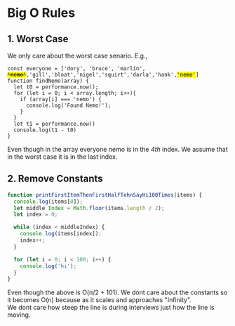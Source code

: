 # Big O Rules

## 1. Worst Case

We only care about the worst case senario. E.g.,

<pre><code class="language-javascript">const everyone = ['dory', 'bruce', 'marlin', <mark><s>'nemo'</s></mark>,'gill','bloat','nigel','squirt','darla','hank',<mark>'nemo'</mark>]
function findNemo(array) {
  let t0 = performance.now();
  for (let i = 0; i < array.length; i++){
    if (array[i] === 'nemo') {
      console.log('Found Nemo!');
    }
  }
  let t1 = performance.now()
  console.log(t1 - t0)
}
</code></pre>

Even though in the array everyone nemo is in the _4th_ index. We assume that in the worst case it is in the last index.

## 2. Remove Constants

```js
function printFirstItemThenFirstHalfTehnSayHi100Times(items) {
  console.log(items[0]);
  let middle Index = Math.floor(items.length / 2);
  let index = 0;

  while (index < middleIndex) {
    console.log(items[index]);
    index++;
  }

  for (let i = 0; i < 100; i++) {
    console.log('hi');
  }
}
```

Even though the above is O(n/2 + 101). We dont care about the constants so it becomes O(n) because as it scales and approaches "Infinity".
<br>We dont care how steep the line is during interviews just how the line is moving.
